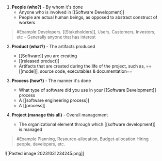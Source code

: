 1. **People (who?)** - By whom it's done 
	- Anyone who is involved in [[Software Development]]
	- People are actual human beings, as opposed to abstract construct of workers
>	#Example 
>	Developers, [[Stakeholders]], Users, Customers, Investors, etc
		- Generally anyone that has interest

2. **Product (what?)** - The artifacts produced 
	- [[Software]] you are creating
	- [[released product]]
	- Artifacts that are created during the life of the project, such as, ==[[model]], source code, executables & documentation==

3. **Process (how?)** - The manner it's done
	- What type of software did you use in your [[Software Development]] process
	- A [[software engineering process]]
	- A [[process]]

4. **Project (manage this all)** - Overall management
	- The organizational element through which [[software development]] is managed
>	#Example 
>	Planning, Resource-allocation, Budget-allocation
>	Hiring people, developers, etc.

![[Pasted image 20231031234245.png]]